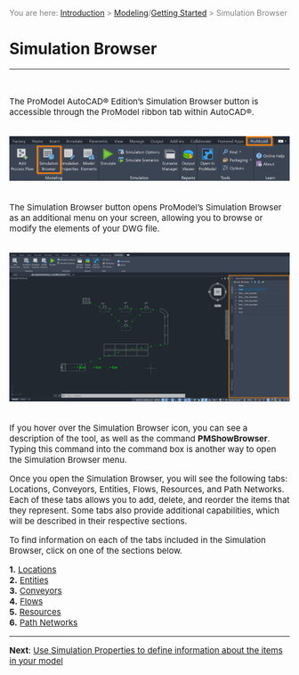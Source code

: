 ﻿<span style="color:grey">
<span style="font-size:14px">

You are here: [Introduction](/pmacad/help/topic?page=Help/Docs/PMADHelpHome.md) > [Modeling](/pmacad/help/topic?page=Help/Docs/Modeling/Modeling.md)/[Getting Started](/pmacad/help/topic?page=Help/Docs/GettingStarted/GettingStarted.md) > Simulation Browser 

</span>
</span></span>

# **Simulation Browser**  
***
<span style="font-size:15px">

<br>

The ProModel AutoCAD® Edition’s Simulation Browser button is accessible through the ProModel ribbon tab within AutoCAD®.

<br>

<img src="Simulation_Browser_Highlight.png" alt="Simulation Browser Icon">

<br>
<br>

The Simulation Browser button opens ProModel’s Simulation Browser as an additional menu on your screen, allowing you to browse or modify the elements of your DWG file. 

<br>

<img src="Simulation_Browser_Menu.png" alt="Simulation Browser Menu">

<br>
<br>

If you hover over the Simulation Browser icon, you can see a description of the tool, as well as the command **PMShowBrowser**. 
Typing this command into the command box is another way to open the Simulation Browser menu. 

Once you open the Simulation Browser, you will see the following tabs: Locations, Conveyors, Entities, Flows, Resources, and Path Networks. 
Each of these tabs allows you to add, delete, and reorder the items that they represent. 
Some tabs also provide additional capabilities, which will be described in their respective sections. 

To find information on each of the tabs included in the Simulation Browser, click on one of the sections below. 

**1.** [Locations](/pmacad/help/topic?page=Help/Docs/Modeling/SimulationBrowser/SB_Locations/SB_Locations.md)  
**2.** [Entities](/pmacad/help/topic?page=Help/Docs/Modeling/SimulationBrowser/SB_Entities/SB_Entities.md)  
**3.** [Conveyors](/pmacad/help/topic?page=Help/Docs/Modeling/SimulationBrowser/SB_Conveyors/SB_Conveyors.md)  
**4.** [Flows](/pmacad/help/topic?page=Help/Docs/Modeling/SimulationBrowser/SB_Flows/SB_Flows.md)  
**5.** [Resources](/pmacad/help/topic?page=Help/Docs/Modeling/SimulationBrowser/SB_Resources/SB_Resources.md)  
**6.** [Path Networks](/pmacad/help/topic?page=Help/Docs/Modeling/SimulationBrowser/SB_Path_Networks/SB_Path_Networks.md)

---

**Next**: [Use Simulation Properties to define information about the items in your model](/pmacad/help/topic?page=Help/Docs/Modeling/SimulationProperties/Simulation_Properties.md)  



</span>